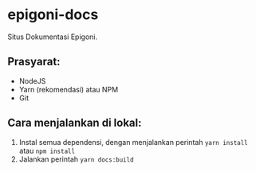 # epigoni-docs

Situs Dokumentasi Epigoni.

## Prasyarat:

- NodeJS
- Yarn (rekomendasi) atau NPM
- Git

## Cara menjalankan di lokal:

1. Instal semua dependensi, dengan menjalankan perintah `yarn install` atau `npm install`
2. Jalankan perintah `yarn docs:build`
